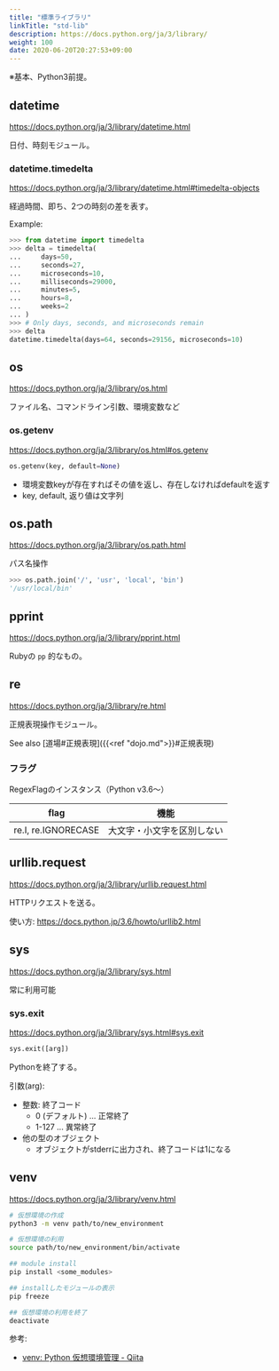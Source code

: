 ```yaml
---
title: "標準ライブラリ"
linkTitle: "std-lib"
description: https://docs.python.org/ja/3/library/
weight: 100
date: 2020-06-20T20:27:53+09:00
---
```


※基本、Python3前提。

## datetime

https://docs.python.org/ja/3/library/datetime.html

日付、時刻モジュール。

### datetime.timedelta

https://docs.python.org/ja/3/library/datetime.html#timedelta-objects

経過時間、即ち、2つの時刻の差を表す。

Example:

```Python
>>> from datetime import timedelta
>>> delta = timedelta(
...     days=50,
...     seconds=27,
...     microseconds=10,
...     milliseconds=29000,
...     minutes=5,
...     hours=8,
...     weeks=2
... )
>>> # Only days, seconds, and microseconds remain
>>> delta
datetime.timedelta(days=64, seconds=29156, microseconds=10)
```


## os

https://docs.python.org/ja/3/library/os.html

ファイル名、コマンドライン引数、環境変数など

### os.getenv

https://docs.python.org/ja/3/library/os.html#os.getenv

```Python
os.getenv(key, default=None)
```

- 環境変数keyが存在すればその値を返し、存在しなければdefaultを返す
- key, default, 返り値は文字列

## os.path

https://docs.python.org/ja/3/library/os.path.html

パス名操作

```Python
>>> os.path.join('/', 'usr', 'local', 'bin')
'/usr/local/bin'
```

## pprint

https://docs.python.org/ja/3/library/pprint.html

Rubyの `pp` 的なもの。

## re

https://docs.python.org/ja/3/library/re.html

正規表現操作モジュール。

See also [道場#正規表現]({{<ref "dojo.md">}}#正規表現)

### フラグ

RegexFlagのインスタンス（Python v3.6〜）

 flag | 機能
------|-----
 re.I, re.IGNORECASE | 大文字・小文字を区別しない

## urllib.request

https://docs.python.org/ja/3/library/urllib.request.html

HTTPリクエストを送る。

使い方: https://docs.python.jp/3.6/howto/urllib2.html

## sys

https://docs.python.org/ja/3/library/sys.html

常に利用可能

### sys.exit

https://docs.python.org/ja/3/library/sys.html#sys.exit

```Python
sys.exit([arg])
```

Pythonを終了する。

引数(arg):
- 整数: 終了コード
  - 0 (デフォルト) ... 正常終了
  - 1-127 ... 異常終了
- 他の型のオブジェクト
  - オブジェクトがstderrに出力され、終了コードは1になる

## venv

https://docs.python.org/ja/3/library/venv.html

```sh
# 仮想環境の作成
python3 -m venv path/to/new_environment

# 仮想環境の利用
source path/to/new_environment/bin/activate

## module install
pip install <some_modules>

## installしたモジュールの表示
pip freeze

## 仮想環境の利用を終了
deactivate
```

参考:

- [venv: Python 仮想環境管理 - Qiita](https://qiita.com/fiftystorm36/items/b2fd47cf32c7694adc2e)
